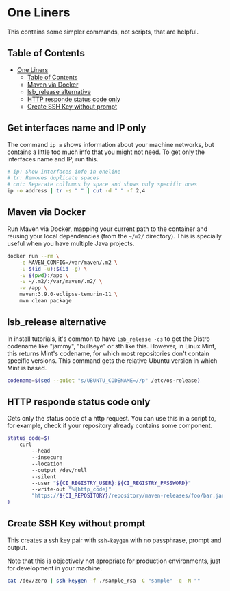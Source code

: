 # One Liners

This contains some simpler commands, not scripts, that are helpful.

## Table of Contents

- [One Liners](#one-liners)
  - [Table of Contents](#table-of-contents)
  - [Maven via Docker](#maven-via-docker)
  - [lsb\_release alternative](#lsb_release-alternative)
  - [HTTP responde status code only](#http-responde-status-code-only)
  - [Create SSH Key without prompt](#create-ssh-key-without-prompt)

## Get interfaces name and IP only

The command `ip a` shows information about your machine networks, but contains a little too much info that you might not need. To get only the interfaces name and IP, run this.

```bash
# ip: Show interfaces info in oneline
# tr: Removes duplicate spaces
# cut: Separate collumns by space and shows only specific ones
ip -o address | tr -s " " | cut -d " " -f 2,4
```

## Maven via Docker

Run Maven via Docker, mapping your current path to the container and reusing your local dependencies (from the `~/m2/` directory). This is specially useful when you have multiple Java projects.

```bash
docker run --rm \
    -e MAVEN_CONFIG=/var/maven/.m2 \
    -u $(id -u):$(id -g) \
    -v $(pwd):/app \
    -v ~/.m2/:/var/maven/.m2/ \
    -w /app \
    maven:3.9.0-eclipse-temurin-11 \
    mvn clean package
```

## lsb_release alternative

In install tutorials, it's common to have `lsb_release -cs` to get the Distro codename like "jammy", "bullseye" or sth like this. However, in Linux Mint, this returns Mint's codename, for which most repositories don't contain specific versions. This command gets the relative Ubuntu version in which Mint is based.

```bash
codename=$(sed --quiet "s/UBUNTU_CODENAME=//p" /etc/os-release)
```

## HTTP responde status code only

Gets only the status code of a http request. You can use this in a script to, for example, check if your repository already contains some component.

```bash
status_code=$(
    curl
        --head
        --insecure
        --location
        --output /dev/null
        --silent
        --user "${CI_REGISTRY_USER}:${CI_REGISTRY_PASSWORD}"
        --write-out "%{http_code}"
        "https://${CI_REPOSITORY}/repository/maven-releases/foo/bar.jar"
)
```

## Create SSH Key without prompt

This creates a ssh key pair with `ssh-keygen` with no passphrase, prompt and output.

Note that this is objectively not apropriate for production environments, just for development in your machine.

```bash
cat /dev/zero | ssh-keygen -f ./sample_rsa -C "sample" -q -N ""
```
